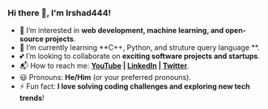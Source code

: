 ### Hi there 👋, I'm Irshad444!
- 👀 I’m interested in **web development, machine learning, and open-source projects**.
- 🌱 I’m currently learning **C++, Python, and struture query language **.
- 💕 I’m looking to collaborate on **exciting software projects and startups**.
- 📬 How to reach me: **[YouTube](your-youtube-link) | [LinkedIn](your-linkedin-link) | [Twitter](your-twitter-link)**.
- 😃 Pronouns: **He/Him** (or your preferred pronouns).
- ⚡ Fun fact: **I love solving coding challenges and exploring new tech trends**!


<!---
irshad444/irshad444 is a ✨ special ✨ repository because its `README.md` (this file) appears on your GitHub profile.
You can click the Preview link to take a look at your changes.
--->
